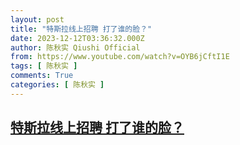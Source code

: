 ```yaml
---
layout: post
title: "特斯拉线上招聘 打了谁的脸？"
date: 2023-12-12T03:36:32.000Z
author: 陈秋实 Qiushi Official
from: https://www.youtube.com/watch?v=OYB6jCftI1E
tags: [ 陈秋实 ]
comments: True
categories: [ 陈秋实 ]
---
```

<!--1702352192000-->
[特斯拉线上招聘 打了谁的脸？](https://www.youtube.com/watch?v=OYB6jCftI1E)
------

<div>

</div>
